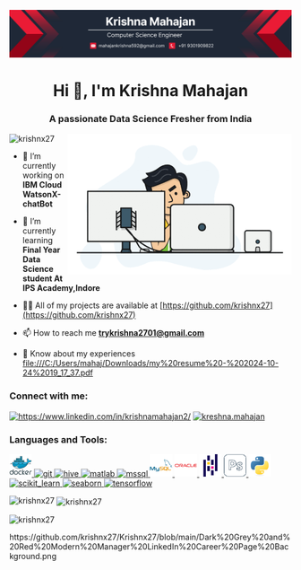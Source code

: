 ![logo](https://github.com/krishnx27/Krishnx27/blob/main/Dark%20Grey%20and%20Red%20Modern%20Manager%20LinkedIn%20Career%20Page%20Background.png)
<h1 align="center">Hi 👋, I'm Krishna Mahajan</h1>
<h3 align="center">A passionate Data Science Fresher from India</h3>
<img align="right"alt="coding"width="400"src="https://raw.githubusercontent.com/rajpratyush/rajpratyush/master/me_1.gif"

<p align="left"> <img src="https://komarev.com/ghpvc/?username=krishnx27&label=Profile%20views&color=0e75b6&style=flat" alt="krishnx27" /> </p>

- 🔭 I’m currently working on **IBM Cloud WatsonX-chatBot**

- 🌱 I’m currently learning **Final Year Data Science student At IPS Academy,Indore**

- 👨‍💻 All of my projects are available at [https://github.com/krishnx27](https://github.com/krishnx27)

- 📫 How to reach me **trykrishna2701@gmail.com**

- 📄 Know about my experiences [file:///C:/Users/mahaj/Downloads/my%20resume%20-%202024-10-24%2019_17_37.pdf](file:///C:/Users/mahaj/Downloads/my%20resume%20-%202024-10-24%2019_17_37.pdf)

<h3 align="left">Connect with me:</h3>
<p align="left">
<a href="https://linkedin.com/in/https://www.linkedin.com/in/krishnamahajan2/" target="blank"><img align="center" src="https://raw.githubusercontent.com/rahuldkjain/github-profile-readme-generator/master/src/images/icons/Social/linked-in-alt.svg" alt="https://www.linkedin.com/in/krishnamahajan2/" height="30" width="40" /></a>
<a href="https://instagram.com/kreshna.mahajan" target="blank"><img align="center" src="https://raw.githubusercontent.com/rahuldkjain/github-profile-readme-generator/master/src/images/icons/Social/instagram.svg" alt="kreshna.mahajan" height="30" width="40" /></a>
</p>

<h3 align="left">Languages and Tools:</h3>
<p align="left"> <a href="https://www.docker.com/" target="_blank" rel="noreferrer"> <img src="https://raw.githubusercontent.com/devicons/devicon/master/icons/docker/docker-original-wordmark.svg" alt="docker" width="40" height="40"/> </a> <a href="https://git-scm.com/" target="_blank" rel="noreferrer"> <img src="https://www.vectorlogo.zone/logos/git-scm/git-scm-icon.svg" alt="git" width="40" height="40"/> </a> <a href="https://hive.apache.org/" target="_blank" rel="noreferrer"> <img src="https://www.vectorlogo.zone/logos/apache_hive/apache_hive-icon.svg" alt="hive" width="40" height="40"/> </a> <a href="https://www.mathworks.com/" target="_blank" rel="noreferrer"> <img src="https://upload.wikimedia.org/wikipedia/commons/2/21/Matlab_Logo.png" alt="matlab" width="40" height="40"/> </a> <a href="https://www.microsoft.com/en-us/sql-server" target="_blank" rel="noreferrer"> <img src="https://www.svgrepo.com/show/303229/microsoft-sql-server-logo.svg" alt="mssql" width="40" height="40"/> </a> <a href="https://www.mysql.com/" target="_blank" rel="noreferrer"> <img src="https://raw.githubusercontent.com/devicons/devicon/master/icons/mysql/mysql-original-wordmark.svg" alt="mysql" width="40" height="40"/> </a> <a href="https://www.oracle.com/" target="_blank" rel="noreferrer"> <img src="https://raw.githubusercontent.com/devicons/devicon/master/icons/oracle/oracle-original.svg" alt="oracle" width="40" height="40"/> </a> <a href="https://pandas.pydata.org/" target="_blank" rel="noreferrer"> <img src="https://raw.githubusercontent.com/devicons/devicon/2ae2a900d2f041da66e950e4d48052658d850630/icons/pandas/pandas-original.svg" alt="pandas" width="40" height="40"/> </a> <a href="https://www.photoshop.com/en" target="_blank" rel="noreferrer"> <img src="https://raw.githubusercontent.com/devicons/devicon/master/icons/photoshop/photoshop-line.svg" alt="photoshop" width="40" height="40"/> </a> <a href="https://www.python.org" target="_blank" rel="noreferrer"> <img src="https://raw.githubusercontent.com/devicons/devicon/master/icons/python/python-original.svg" alt="python" width="40" height="40"/> </a> <a href="https://scikit-learn.org/" target="_blank" rel="noreferrer"> <img src="https://upload.wikimedia.org/wikipedia/commons/0/05/Scikit_learn_logo_small.svg" alt="scikit_learn" width="40" height="40"/> </a> <a href="https://seaborn.pydata.org/" target="_blank" rel="noreferrer"> <img src="https://seaborn.pydata.org/_images/logo-mark-lightbg.svg" alt="seaborn" width="40" height="40"/> </a> <a href="https://www.tensorflow.org" target="_blank" rel="noreferrer"> <img src="https://www.vectorlogo.zone/logos/tensorflow/tensorflow-icon.svg" alt="tensorflow" width="40" height="40"/> </a> </p>

<p><img align="left" src="https://github-readme-stats.vercel.app/api/top-langs?username=krishnx27&show_icons=true&locale=en&layout=compact" alt="krishnx27" /></p>

<p>&nbsp;<img align="center" src="https://github-readme-stats.vercel.app/api?username=krishnx27&show_icons=true&locale=en" alt="krishnx27" /></p>

<p><img align="center" src="https://github-readme-streak-stats.herokuapp.com/?user=krishnx27&" alt="krishnx27" /></p>
https://github.com/krishnx27/Krishnx27/blob/main/Dark%20Grey%20and%20Red%20Modern%20Manager%20LinkedIn%20Career%20Page%20Background.png
